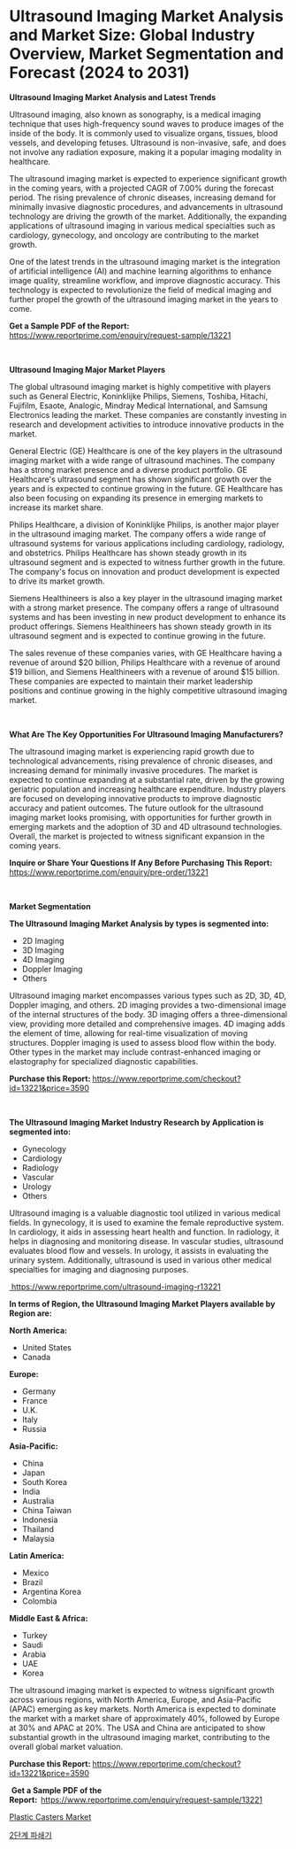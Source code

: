 <p><h1>Ultrasound Imaging Market Analysis and Market Size: Global Industry Overview, Market Segmentation and Forecast (2024 to 2031)</h1></p><p><strong>Ultrasound Imaging Market Analysis and Latest Trends</strong></p>
<p><p>Ultrasound imaging, also known as sonography, is a medical imaging technique that uses high-frequency sound waves to produce images of the inside of the body. It is commonly used to visualize organs, tissues, blood vessels, and developing fetuses. Ultrasound is non-invasive, safe, and does not involve any radiation exposure, making it a popular imaging modality in healthcare.</p><p>The ultrasound imaging market is expected to experience significant growth in the coming years, with a projected CAGR of 7.00% during the forecast period. The rising prevalence of chronic diseases, increasing demand for minimally invasive diagnostic procedures, and advancements in ultrasound technology are driving the growth of the market. Additionally, the expanding applications of ultrasound imaging in various medical specialties such as cardiology, gynecology, and oncology are contributing to the market growth.</p><p>One of the latest trends in the ultrasound imaging market is the integration of artificial intelligence (AI) and machine learning algorithms to enhance image quality, streamline workflow, and improve diagnostic accuracy. This technology is expected to revolutionize the field of medical imaging and further propel the growth of the ultrasound imaging market in the years to come.</p></p>
<p><strong>Get a Sample PDF of the Report:&nbsp;</strong> <a href="https://www.reportprime.com/enquiry/request-sample/13221">https://www.reportprime.com/enquiry/request-sample/13221</a></p>
<p>&nbsp;</p>
<p><strong>Ultrasound Imaging Major Market Players</strong></p>
<p><p>The global ultrasound imaging market is highly competitive with players such as General Electric, Koninklijke Philips, Siemens, Toshiba, Hitachi, Fujifilm, Esaote, Analogic, Mindray Medical International, and Samsung Electronics leading the market. These companies are constantly investing in research and development activities to introduce innovative products in the market.</p><p>General Electric (GE) Healthcare is one of the key players in the ultrasound imaging market with a wide range of ultrasound machines. The company has a strong market presence and a diverse product portfolio. GE Healthcare's ultrasound segment has shown significant growth over the years and is expected to continue growing in the future. GE Healthcare has also been focusing on expanding its presence in emerging markets to increase its market share.</p><p>Philips Healthcare, a division of Koninklijke Philips, is another major player in the ultrasound imaging market. The company offers a wide range of ultrasound systems for various applications including cardiology, radiology, and obstetrics. Philips Healthcare has shown steady growth in its ultrasound segment and is expected to witness further growth in the future. The company's focus on innovation and product development is expected to drive its market growth.</p><p>Siemens Healthineers is also a key player in the ultrasound imaging market with a strong market presence. The company offers a range of ultrasound systems and has been investing in new product development to enhance its product offerings. Siemens Healthineers has shown steady growth in its ultrasound segment and is expected to continue growing in the future.</p><p>The sales revenue of these companies varies, with GE Healthcare having a revenue of around $20 billion, Philips Healthcare with a revenue of around $19 billion, and Siemens Healthineers with a revenue of around $15 billion. These companies are expected to maintain their market leadership positions and continue growing in the highly competitive ultrasound imaging market.</p></p>
<p>&nbsp;</p>
<p><strong>What Are The Key Opportunities For Ultrasound Imaging Manufacturers?</strong></p>
<p><p>The ultrasound imaging market is experiencing rapid growth due to technological advancements, rising prevalence of chronic diseases, and increasing demand for minimally invasive procedures. The market is expected to continue expanding at a substantial rate, driven by the growing geriatric population and increasing healthcare expenditure. Industry players are focused on developing innovative products to improve diagnostic accuracy and patient outcomes. The future outlook for the ultrasound imaging market looks promising, with opportunities for further growth in emerging markets and the adoption of 3D and 4D ultrasound technologies. Overall, the market is projected to witness significant expansion in the coming years.</p></p>
<p><strong>Inquire or Share Your Questions If Any Before Purchasing This Report:</strong> <a href="https://www.reportprime.com/enquiry/pre-order/13221">https://www.reportprime.com/enquiry/pre-order/13221</a></p>
<p>&nbsp;</p>
<p><strong>Market Segmentation</strong></p>
<p><strong>The Ultrasound Imaging Market Analysis by types is segmented into:</strong></p>
<p><ul><li>2D Imaging</li><li>3D Imaging</li><li>4D Imaging</li><li>Doppler Imaging</li><li>Others</li></ul></p>
<p><p>Ultrasound imaging market encompasses various types such as 2D, 3D, 4D, Doppler imaging, and others. 2D imaging provides a two-dimensional image of the internal structures of the body. 3D imaging offers a three-dimensional view, providing more detailed and comprehensive images. 4D imaging adds the element of time, allowing for real-time visualization of moving structures. Doppler imaging is used to assess blood flow within the body. Other types in the market may include contrast-enhanced imaging or elastography for specialized diagnostic capabilities.</p></p>
<p><strong>Purchase this Report:&nbsp;</strong><a href="https://www.reportprime.com/checkout?id=13221&price=3590">https://www.reportprime.com/checkout?id=13221&price=3590</a></p>
<p>&nbsp;</p>
<p><strong>The Ultrasound Imaging Market Industry Research by Application is segmented into:</strong></p>
<p><ul><li>Gynecology</li><li>Cardiology</li><li>Radiology</li><li>Vascular</li><li>Urology</li><li>Others</li></ul></p>
<p><p>Ultrasound imaging is a valuable diagnostic tool utilized in various medical fields. In gynecology, it is used to examine the female reproductive system. In cardiology, it aids in assessing heart health and function. In radiology, it helps in diagnosing and monitoring disease. In vascular studies, ultrasound evaluates blood flow and vessels. In urology, it assists in evaluating the urinary system. Additionally, ultrasound is used in various other medical specialties for imaging and diagnosing purposes.</p></p>
<p><a href="https://www.reportprime.com/ultrasound-imaging-r13221">&nbsp;https://www.reportprime.com/ultrasound-imaging-r13221</a></p>
<p><strong>In terms of Region, the Ultrasound Imaging Market Players available by Region are:</strong></p>
<p>
    <p> <strong> North America: </strong>
        <ul>
            <li>United States</li>
            <li>Canada</li>
        </ul>
        </p> 
    <p> <strong> Europe: </strong>
        <ul>
            <li>Germany</li>
            <li>France</li>
            <li>U.K.</li>
            <li>Italy</li>
            <li>Russia</li>
        </ul>
        </p> 
    <p> <strong> Asia-Pacific: </strong>
        <ul>
            <li>China</li>
            <li>Japan</li>
            <li>South Korea</li>
            <li>India</li>
            <li>Australia</li>
            <li>China Taiwan</li>
            <li>Indonesia</li>
            <li>Thailand</li>
            <li>Malaysia</li>
        </ul>
        </p> 
    <p> <strong> Latin America: </strong>
        <ul>
            <li>Mexico</li>
            <li>Brazil</li>
            <li>Argentina Korea</li>
            <li>Colombia</li>
        </ul>
        </p> 
    <p> <strong> Middle East & Africa: </strong>
        <ul>
            <li>Turkey</li>
            <li>Saudi</li>
            <li>Arabia</li>
            <li>UAE</li>
            <li>Korea</li>
        </ul>
    </p>
    </p>
<p><p>The ultrasound imaging market is expected to witness significant growth across various regions, with North America, Europe, and Asia-Pacific (APAC) emerging as key markets. North America is expected to dominate the market with a market share of approximately 40%, followed by Europe at 30% and APAC at 20%. The USA and China are anticipated to show substantial growth in the ultrasound imaging market, contributing to the overall global market valuation.</p></p>
<p><strong>Purchase this Report: </strong><a href="https://www.reportprime.com/checkout?id=13221&price=3590">https://www.reportprime.com/checkout?id=13221&price=3590</a></p>
<p>&nbsp;<strong>Get a Sample PDF of the Report:&nbsp;&nbsp;</strong><a href="https://www.reportprime.com/enquiry/request-sample/13221">https://www.reportprime.com/enquiry/request-sample/13221</a></p>
<p><strong></strong></p>
<p><p><a href="https://github.com/jackPeters644/Market-Research-Report-List-1/blob/main/plastic-casters-market.md">Plastic Casters Market</a></p><p><a href="https://github.com/airdroplover110/Market-Research-Report-List-2/blob/main/8125692105132.md">2단계 파쇄기</a></p></p>